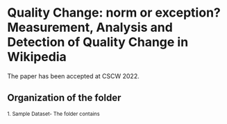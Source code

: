 # Quality Change: norm or exception? Measurement, Analysis and Detection of Quality Change in Wikipedia

The paper has been accepted at CSCW 2022.

## Organization of the folder

<sup>
1. Sample Dataset- The folder contains 
</sup>

